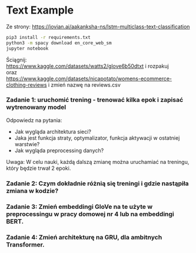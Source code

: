 # Text Example
Ze strony: https://jovian.ai/aakanksha-ns/lstm-multiclass-text-classification

```bash
pip3 install -r requirements.txt
python3 -m spacy download en_core_web_sm
jupyter notebook
```

Ściągnij:\
https://www.kaggle.com/datasets/watts2/glove6b50dtxt i rozpakuj\
oraz\
https://www.kaggle.com/datasets/nicapotato/womens-ecommerce-clothing-reviews i zmień nazwę na reviews.csv

### Zadanie 1: uruchomić trening - trenować kilka epok i zapisać wytrenowany model

Odpowiedz na pytania:
- Jak wygląda architektura sieci?
- Jaka jest funkcja straty, optymalizator, funkcja aktywacji w ostatniej warstwie?
- Jak wygląda preprocessing danych?

Uwaga: W celu nauki, każdą dalszą zmianę można uruchamiać na treningu, który będzie trwał 2 epoki.


### Zadanie 2: Czym dokładnie różnią się treningi i gdzie nastąpiła zmiana w kodzie?


### Zadanie 3: Zmień embeddingi GloVe na te użyte w preprocessingu w pracy domowej nr 4 lub na embeddingi BERT.


### Zadanie 4: Zmień architekturę na GRU, dla ambitnych Transformer.
